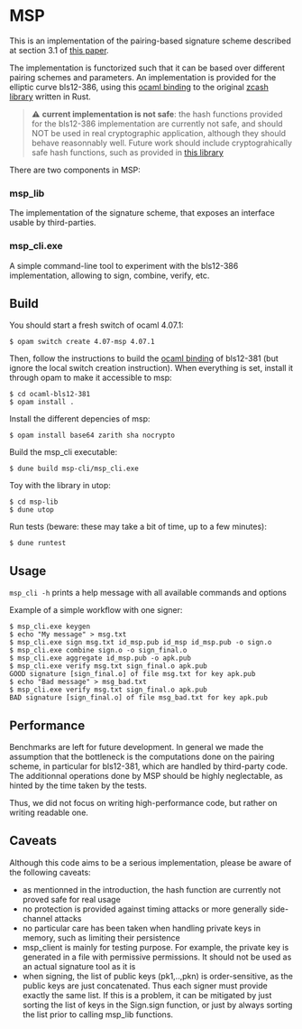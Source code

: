 # MSP

This is an implementation of the pairing-based signature scheme described at
section 3.1 of [this paper](https://eprint.iacr.org/2018/483.pdf).

The implementation is functorized such that it can be based over different
pairing schemes and parameters. An implementation is provided for the
elliptic curve bls12-386, using this [ocaml binding](https://gitlab.com/dannywillems/ocaml-bls12-381/)
to the original [zcash library](https://github.com/zcash/librustzcash/tree/master/pairing) written in Rust.

> :warning: **current implementation is not safe**: the hash functions provided
> for the bls12-386 implementation are currently not safe, and should NOT be
> used in real cryptographic application, although they should behave
> reasonnably well.  Future work should include cryptograhically safe hash
> functions, such as provided in [this library](https://github.com/kwantam/bls12-381_hash)

There are two components in MSP:

### msp_lib
  The implementation of the signature scheme, that exposes an interface usable
  by third-parties.

### msp_cli.exe
  A simple command-line tool to experiment with the bls12-386 implementation,
  allowing to sign, combine, verify, etc.

## Build

You should start a fresh switch of ocaml 4.07.1:
```
$ opam switch create 4.07-msp 4.07.1
```

Then, follow the instructions to build the [ocaml binding](https://gitlab.com/dannywillems/ocaml-bls12-381/) of bls12-381 (but ignore the local switch creation instruction).
When everything is set, install it through opam to make it accessible to msp:

```
$ cd ocaml-bls12-381
$ opam install .
```

Install the different depencies of msp:
```
$ opam install base64 zarith sha nocrypto
```

Build the msp_cli executable:
```
$ dune build msp-cli/msp_cli.exe
```

Toy with the library in utop:
```
$ cd msp-lib
$ dune utop
```

Run tests (beware: these may take a bit of time, up to a few minutes):
```
$ dune runtest
```

## Usage

`msp_cli -h` prints a help message with all available commands and options

Example of a simple workflow with one signer:
```
$ msp_cli.exe keygen
$ echo "My message" > msg.txt
$ msp_cli.exe sign msg.txt id_msp.pub id_msp id_msp.pub -o sign.o
$ msp_cli.exe combine sign.o -o sign_final.o
$ msp_cli.exe aggregate id_msp.pub -o apk.pub
$ msp_cli.exe verify msg.txt sign_final.o apk.pub
GOOD signature [sign_final.o] of file msg.txt for key apk.pub
$ echo "Bad message" > msg_bad.txt
$ msp_cli.exe verify msg.txt sign_final.o apk.pub
BAD signature [sign_final.o] of file msg_bad.txt for key apk.pub
```

## Performance
Benchmarks are left for future development. In general we made the assumption
that the bottleneck is the computations done on the pairing scheme, in particular for
bls12-381, which are handled by third-party code. The additionnal operations
done by MSP should be highly neglectable, as hinted by the time taken by the
tests.

Thus, we did not focus on writing high-performance code, but rather on
writing readable one.

## Caveats

Although this code aims to be a serious implementation, please be aware of the
following caveats:
 - as mentionned in the introduction, the hash function are currently not proved
 safe for real usage
 - no protection is provided against timing attacks or more generally
 side-channel attacks
 - no particular care has been taken when handling private keys in memory, such
 as limiting their persistence
 - msp_client is mainly for testing purpose. For example, the private key is
 generated in a file with permissive permissions. It should not be used as an
 actual signature tool as it is
 - when signing, the list of public keys (pk1,..,pkn) is order-sensitive, as the public keys are just
 concatenated. Thus each signer must provide exactly the same list. If this is a
 problem, it can be mitigated by just sorting the list of keys in the Sign.sign function,
 or just by always sorting the list prior to calling msp_lib functions.
